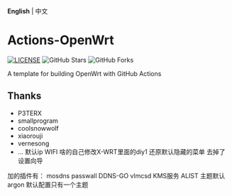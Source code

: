 **English** | 中文

# Actions-OpenWrt

[![LICENSE](https://img.shields.io/github/license/mashape/apistatus.svg?style=flat-square&label=LICENSE)](https://github.com/P3TERX/Actions-OpenWrt/blob/master/LICENSE)
![GitHub Stars](https://img.shields.io/github/stars/P3TERX/Actions-OpenWrt.svg?style=flat-square&label=Stars&logo=github)
![GitHub Forks](https://img.shields.io/github/forks/P3TERX/Actions-OpenWrt.svg?style=flat-square&label=Forks&logo=github)

A template for building OpenWrt with GitHub Actions

## Thanks

- P3TERX
- smallprogram
- coolsnowwolf
- xiaorouji
- vernesong
- ...
默认ip WIFI 啥的自己修改X-WRT里面的diy1
还原默认隐藏的菜单
去掉了设置向导

加的插件有：
  mosdns
  passwall
  DDNS-GO
  vlmcsd  KMS服务
  ALIST
  主题默认argon  默认配置只有一个主题 


